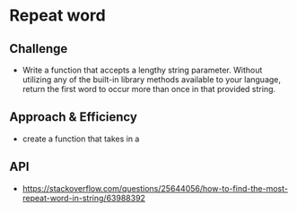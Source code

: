 # Repeat word

## Challenge

- Write a function that accepts a lengthy string parameter.
  Without utilizing any of the built-in library methods available to your language, return the first word to occur more than once in that provided string.

## Approach & Efficiency

- create a function that takes in a

## API

- https://stackoverflow.com/questions/25644056/how-to-find-the-most-repeat-word-in-string/63988392
